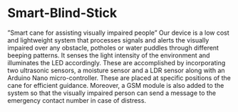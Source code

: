 # Smart-Blind-Stick
”Smart cane for assisting visually impaired people”
Our device is a low cost and lightweight system that processes signals and alerts the visually impaired over any obstacle, potholes or
water puddles through different beeping patterns. It senses the light intensity of the environment and illuminates the LED accordingly. 
These are accomplished by incorporating two ultrasonic sensors, a moisture sensor and a LDR sensor along with an Arduino Nano micro-controller. These
are placed at specific positions of the cane for efficient guidance. Moreover, a GSM module is also added to the system so that the
visually impaired person can send a message to the emergency contact number in case of distress.

